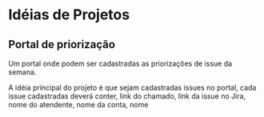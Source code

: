 # Idéias de Projetos

## Portal de priorização

Um portal onde podem ser cadastradas as priorizações de issue da semana.

A idéia principal do projeto é que sejam cadastradas issues no portal, cada issue cadastradas deverá conter, link do chamado, link da issue no Jira, nome do atendente, nome da conta, nome 
